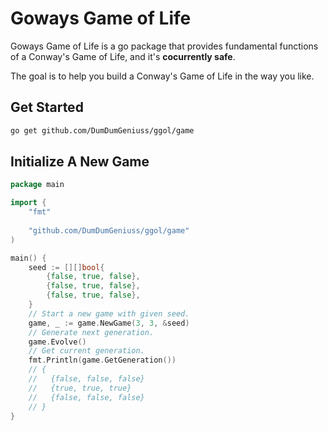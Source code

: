 # Goways Game of Life

Goways Game of Life is a go package that provides fundamental functions of a Conway's Game of Life, and it's **cocurrently safe**.

The goal is to help you build a Conway's Game of Life in the way you like.

## Get Started

```bash
go get github.com/DumDumGeniuss/ggol/game
```

## Initialize A New Game

```go
package main

import {
    "fmt"
    
    "github.com/DumDumGeniuss/ggol/game"
)

main() {
    seed := [][]bool{
        {false, true, false},
        {false, true, false},
        {false, true, false},
    }
    // Start a new game with given seed.
    game, _ := game.NewGame(3, 3, &seed)
    // Generate next generation.
    game.Evolve()
    // Get current generation.
    fmt.Println(game.GetGeneration())
    // {
    //   {false, false, false}
    //   {true, true, true}
    //   {false, false, false}
    // }
}
```
